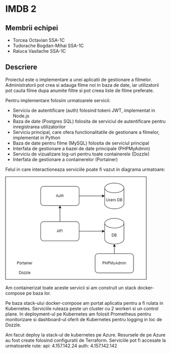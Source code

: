 # IMDB 2

## Membrii echipei

* Torcea Octavian SSA-1C
* Tudorache Bogdan-Mihai SSA-1C
* Raluca Vasilache SSA-1C

## Descriere

Proiectul este o implementare a unei aplicatii de gestionare a filmelor. Administratorii pot crea si adauga filme noi in baza de date, iar utilizatorii pot cauta filme dupa anumite filtre si pot creea liste de filme preferate.

Pentru implementare folosim urmatoarele servicii:

* Serviciu de autentificare (auth) folosind tokeni JWT, implementat in Node.js
* Baza de date (Postgres SQL) folosita de serviciul de autentificare pentru inregistrarea utilizatorilor
* Serviciu principal, care ofera functionalitatile de gestionare a filmelor, implementat in Python
* Baza de date pentru filme (MySQL) folosita de serviciul principal
* Interfata de gestionare a bazei de date principale (PHPMyAdmin)
* Serviciu de vizualizare log-uri pentru toate containerele (Dozzle)
* Interfata de gestionare a containerelor (Portainer)

Felul in care interactioneaza serviciile poate fi vazut in diagrama urmatoare:

![Diagrama servicii](./diagram.png)

Am containerizat toate aceste servicii si am construit un stack docker-compose pe baza lor.

Pe baza stack-ului docker-compose am portat aplicatia pentru a fi rulata in Kubernetes. Serviciile ruleaza peste un cluster cu 2 workeri si un control plane. In deployment-ul pe Kubernetes am folosit Prometheus pentru monitorizare si dashboard-ul oferit de Kubernetes pentru logging in loc de Dozzle.

Am facut deploy la stack-ul de kubernetes pe Azure. Resursele de pe Azure au fost create folosind configuratii de Terraform. Serviciile pot fi accesate la urmatoarele rute:
api: 4.157.142.24
auth: 4.157.142.142